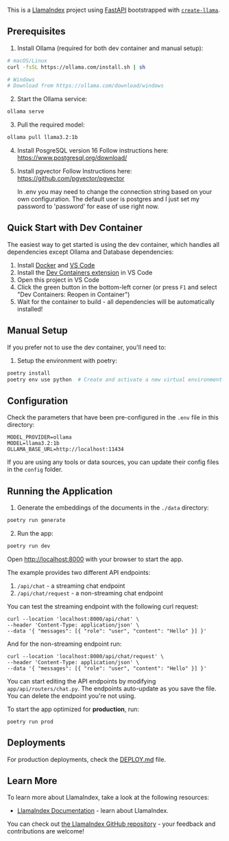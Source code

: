 This is a [LlamaIndex](https://www.llamaindex.ai/) project using [FastAPI](https://fastapi.tiangolo.com/) bootstrapped with [`create-llama`](https://github.com/run-llama/LlamaIndexTS/tree/main/packages/create-llama).

## Prerequisites

1. Install Ollama (required for both dev container and manual setup):
```bash
# macOS/Linux
curl -fsSL https://ollama.com/install.sh | sh

# Windows
# Download from https://ollama.com/download/windows
```

2. Start the Ollama service:
```bash
ollama serve
```

3. Pull the required model:
```bash
ollama pull llama3.2:1b
```

4. Install PosgreSQL version 16
    Follow instructions here: https://www.postgresql.org/download/
   
6. Install pgvector
    Follow Instructions here: https://github.com/pgvector/pgvector

    In .env you may need to change the connection string based on your own configuration. The default user is postgres
    and I just set my password to 'password' for ease of use right now.


## Quick Start with Dev Container

The easiest way to get started is using the dev container, which handles all dependencies except Ollama and Database dependencies:

1. Install [Docker](https://www.docker.com/products/docker-desktop/) and [VS Code](https://code.visualstudio.com/)
2. Install the [Dev Containers extension](https://marketplace.visualstudio.com/items?itemName=ms-vscode-remote.remote-containers) in VS Code
3. Open this project in VS Code
4. Click the green button in the bottom-left corner (or press `F1` and select "Dev Containers: Reopen in Container")
5. Wait for the container to build - all dependencies will be automatically installed!

## Manual Setup

If you prefer not to use the dev container, you'll need to:

1. Setup the environment with poetry:
```bash
poetry install
poetry env use python  # Create and activate a new virtual environment
```

## Configuration

Check the parameters that have been pre-configured in the `.env` file in this directory:
```env
MODEL_PROVIDER=ollama
MODEL=llama3.2:1b
OLLAMA_BASE_URL=http://localhost:11434
```

If you are using any tools or data sources, you can update their config files in the `config` folder.

## Running the Application

1. Generate the embeddings of the documents in the `./data` directory:
```bash
poetry run generate
```

2. Run the app:
```bash
poetry run dev
```

Open [http://localhost:8000](http://localhost:8000) with your browser to start the app.

The example provides two different API endpoints:

1. `/api/chat` - a streaming chat endpoint
2. `/api/chat/request` - a non-streaming chat endpoint

You can test the streaming endpoint with the following curl request:

```
curl --location 'localhost:8000/api/chat' \
--header 'Content-Type: application/json' \
--data '{ "messages": [{ "role": "user", "content": "Hello" }] }'
```

And for the non-streaming endpoint run:

```
curl --location 'localhost:8000/api/chat/request' \
--header 'Content-Type: application/json' \
--data '{ "messages": [{ "role": "user", "content": "Hello" }] }'
```

You can start editing the API endpoints by modifying `app/api/routers/chat.py`. The endpoints auto-update as you save the file. You can delete the endpoint you're not using.

To start the app optimized for **production**, run:

```
poetry run prod
```

## Deployments

For production deployments, check the [DEPLOY.md](DEPLOY.md) file.

## Learn More

To learn more about LlamaIndex, take a look at the following resources:

- [LlamaIndex Documentation](https://docs.llamaindex.ai) - learn about LlamaIndex.

You can check out [the LlamaIndex GitHub repository](https://github.com/run-llama/llama_index) - your feedback and contributions are welcome!
